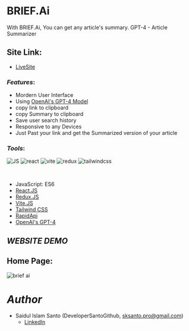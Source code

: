 # BRIEF.Ai
With BRIEF.Ai, You can get any article's summary. GPT-4 - Article Summarizer 

## Site Link:
- [LiveSite](https://briefai.netlify.app)

### *Features*:


* Mordern User Interface
* Using [OpenAI's GPT-4 Model](https://openai.com/research/gpt-4)
* copy link to clipboard
* copy Summary to clipboard
* Save user search history 
* Responsive to any Devices
* Just Past your link and get the Summarized version of your article


### *Tools*:
![JS](https://user-images.githubusercontent.com/72430572/229429377-df0ad5ec-d747-402a-8258-2be5360fae86.png)
![react](https://user-images.githubusercontent.com/72430572/229426819-a1d5fd4a-02a6-43df-b66c-7e4a66e68f09.png)
![vite](https://user-images.githubusercontent.com/72430572/229428291-e2026193-5559-4bb9-a603-66fcd9bd698b.png)
![redux](https://user-images.githubusercontent.com/72430572/235615344-1d56a1e0-0347-4783-9b3b-45f6b416b78e.png)
![tailwindcss](https://user-images.githubusercontent.com/72430572/235615751-fd222b66-0b03-4f6c-913e-4b0e0ebb87bf.png)

</br>


* JavaScript: ES6 
* [React.JS](https://react.dev/) 
* [Redux.JS](https://redux.js.org/)
* [Vite.JS](https://vitejs.dev/)
* [Tailwind CSS](https://tailwindcss.com/)
* [RapidApi](https://rapidapi.com/)
* [OpenAI's GPT-4](https://openai.com/research/gpt-4)


## *WEBSITE DEMO*

## Home Page:
![brief ai](https://github.com/DeveloperSantoGithub/BRIEF.Ai/assets/72430572/613fef5d-b5a9-4c6f-8d7f-6af119ab389a)


# *Author*

* Saidul Islam Santo (DeveloperSantoGithub, sksanto.pro@gmail.com)
  - [LinkedIn](https://www.linkedin.com/in/saidul-islam-santo/)
